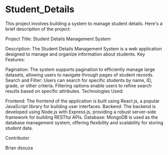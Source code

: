 # Student_Details

This project involves building a system to manage student details. Here's a brief description of the project:

Project Title: Student Details Management System

Description:
The Student Details Management System is a web application designed to manage and organize information about students. 
Key Features:

Pagination: The system supports pagination to efficiently manage large datasets, allowing users to navigate through pages of student records.
Search and Filter: Users can search for specific students by name, ID, grade, or other criteria. Filtering options enable users to refine search results based on specific attributes.
Technologies Used:

Frontend: The frontend of the application is built using React.js, a popular JavaScript library for building user interfaces.
Backend: The backend is developed using Node.js with Express.js, providing a robust server-side framework for building RESTful APIs.
Database: MongoDB is used as the database management system, offering flexibility and scalability for storing student data.


Contributor

Brian dsouza

